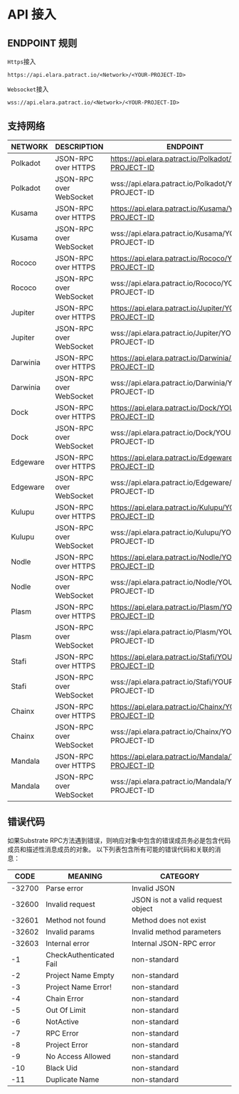 # API 接入

## ENDPOINT 规则

`Https`接入
```
https://api.elara.patract.io/<Network>/<YOUR-PROJECT-ID>
```

`Websocket`接入
```
wss://api.elara.patract.io/<Network>/<YOUR-PROJECT-ID>
```


##  支持网络


| **NETWORK** | **DESCRIPTION**         | ENDPOINT                                              |
| ----------- | ----------------------- | ----------------------------------------------------- |
| Polkadot    | JSON-RPC over HTTPS     | https://api.elara.patract.io/Polkadot/YOUR-PROJECT-ID |
| Polkadot    | JSON-RPC over WebSocket | wss://api.elara.patract.io/Polkadot/YOUR-PROJECT-ID   |
| Kusama      | JSON-RPC over HTTPS     | https://api.elara.patract.io/Kusama/YOUR-PROJECT-ID   |
| Kusama      | JSON-RPC over WebSocket | wss://api.elara.patract.io/Kusama/YOUR-PROJECT-ID     |
| Rococo      | JSON-RPC over HTTPS     | https://api.elara.patract.io/Rococo/YOUR-PROJECT-ID   |
| Rococo      | JSON-RPC over WebSocket | wss://api.elara.patract.io/Rococo/YOUR-PROJECT-ID     |
| Jupiter      | JSON-RPC over HTTPS     | https://api.elara.patract.io/Jupiter/YOUR-PROJECT-ID   |
| Jupiter      | JSON-RPC over WebSocket | wss://api.elara.patract.io/Jupiter/YOUR-PROJECT-ID     |
| Darwinia      | JSON-RPC over HTTPS     | https://api.elara.patract.io/Darwinia/YOUR-PROJECT-ID   |
| Darwinia      | JSON-RPC over WebSocket | wss://api.elara.patract.io/Darwinia/YOUR-PROJECT-ID     |
| Dock      | JSON-RPC over HTTPS     | https://api.elara.patract.io/Dock/YOUR-PROJECT-ID   |
| Dock      | JSON-RPC over WebSocket | wss://api.elara.patract.io/Dock/YOUR-PROJECT-ID     |
| Edgeware      | JSON-RPC over HTTPS     | https://api.elara.patract.io/Edgeware/YOUR-PROJECT-ID   |
| Edgeware      | JSON-RPC over WebSocket | wss://api.elara.patract.io/Edgeware/YOUR-PROJECT-ID     |
| Kulupu      | JSON-RPC over HTTPS     | https://api.elara.patract.io/Kulupu/YOUR-PROJECT-ID   |
| Kulupu      | JSON-RPC over WebSocket | wss://api.elara.patract.io/Kulupu/YOUR-PROJECT-ID     |
| Nodle       | JSON-RPC over HTTPS     | https://api.elara.patract.io/Nodle/YOUR-PROJECT-ID   |
| Nodle       | JSON-RPC over WebSocket | wss://api.elara.patract.io/Nodle/YOUR-PROJECT-ID     |
| Plasm      | JSON-RPC over HTTPS     | https://api.elara.patract.io/Plasm/YOUR-PROJECT-ID   |
| Plasm      | JSON-RPC over WebSocket | wss://api.elara.patract.io/Plasm/YOUR-PROJECT-ID     |
| Stafi      | JSON-RPC over HTTPS     | https://api.elara.patract.io/Stafi/YOUR-PROJECT-ID   |
| Stafi      | JSON-RPC over WebSocket | wss://api.elara.patract.io/Stafi/YOUR-PROJECT-ID     |
| Chainx      | JSON-RPC over HTTPS     | https://api.elara.patract.io/Chainx/YOUR-PROJECT-ID   |
| Chainx      | JSON-RPC over WebSocket | wss://api.elara.patract.io/Chainx/YOUR-PROJECT-ID     |
| Mandala      | JSON-RPC over HTTPS     | https://api.elara.patract.io/Mandala/YOUR-PROJECT-ID   |
| Mandala      | JSON-RPC over WebSocket | wss://api.elara.patract.io/Mandala/YOUR-PROJECT-ID     |


## 错误代码

如果Substrate RPC方法遇到错误，则响应对象中包含的错误成员务必是包含代码成员和描述性消息成员的对象。 以下列表包含所有可能的错误代码和关联的消息：


| **CODE** | ****MEANING****         | **CATEGORY**                       |
| -------- | ----------------------- | ---------------------------------- |
| -32700   | Parse error             | Invalid JSON                       |
| -32600   | Invalid request         | JSON is not a valid request object |
| -32601   | Method not found        | Method does not exist              |
| -32602   | Invalid params          | Invalid method parameters          |
| -32603   | Internal error          | Internal JSON-RPC error            |
| -1       | CheckAuthenticated Fail | non-standard                       |
| -2       | Project Name Empty      | non-standard                       |
| -3       | Project Name Error!     | non-standard                       |
| -4       | Chain Error             | non-standard                       |
| -5       | Out Of Limit            | non-standard                       |
| -6       | NotActive               | non-standard                       |
| -7       | RPC Error               | non-standard                       |
| -8       | Project  Error          | non-standard                       |
| -9       | No Access Allowed       | non-standard                       |
| -10      | Black Uid               | non-standard                       |
| -11      | Duplicate Name          | non-standard                       |



